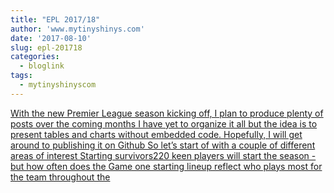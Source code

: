 ```yaml
---
title: "EPL 2017/18"
author: 'www.mytinyshinys.com'
date: '2017-08-10'
slug: epl-201718
categories:
  - bloglink
tags:
  - mytinyshinyscom
---
```


[With the new Premier League season kicking off, I plan to produce plenty of posts over the coming months I have yet to organize it all but the idea is to present tables and charts without embedded code. Hopefully, I will get around to publishing it on Github So let’s start of with a couple of different areas of interest Starting survivors220 keen players will start the season - but how often does the Game one starting lineup reflect who plays most for the team throughout the<i class="fas fa-external-link-alt"></i>](https://www.mytinyshinys.com/2017/08/10/epl2018/)

